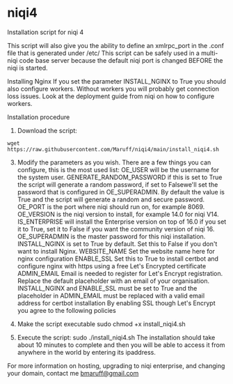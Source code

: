 # niqi4
Installation script for niqi 4

This script will also give you the ability to define an xmlrpc_port in the .conf file that is generated under /etc/ This script can be safely used in a multi-niqi code base server because the default niqi port is changed BEFORE the niqi is started.

Installing Nginx
If you set the parameter INSTALL_NGINX to True you should also configure workers. Without workers you will probably get connection loss issues. Look at the deployment guide from niqi on how to configure workers.

Installation procedure
1. Download the script:
```
wget https://raw.githubusercontent.com/Maruff/niqi4/main/install_niqi4.sh
```
3. Modify the parameters as you wish.
There are a few things you can configure, this is the most used list:
OE_USER will be the username for the system user.
GENERATE_RANDOM_PASSWORD if this is set to True the script will generate a random password, if set to Falsewe'll set the password that is configured in OE_SUPERADMIN. By default the value is True and the script will generate a random and secure password.
OE_PORT is the port where niqi should run on, for example 8069.
OE_VERSION is the niqi version to install, for example 14.0 for niqi V14.
IS_ENTERPRISE will install the Enterprise version on top of 16.0 if you set it to True, set it to False if you want the community version of niqi 16.
OE_SUPERADMIN is the master password for this niqi installation.
INSTALL_NGINX is set to True by default. Set this to False if you don't want to install Nginx.
WEBSITE_NAME Set the website name here for nginx configuration
ENABLE_SSL Set this to True to install certbot and configure nginx with https using a free Let's Encrypted certificate
ADMIN_EMAIL Email is needed to register for Let's Encrypt registration. Replace the default placeholder with an email of your organisation.
INSTALL_NGINX and ENABLE_SSL must be set to True and the placeholder in ADMIN_EMAIL must be replaced with a valid email address for certbot installation
By enabling SSL though Let's Encrypt you agree to the following policies

4. Make the script executable
sudo chmod +x install_niqi4.sh
5. Execute the script:
sudo ./install_niqi4.sh
The installation should take about 10 minutes to complete and then you will be able to access it from anywhere in the world by entering its ipaddress.

For more information on hosting, upgrading to niqi enterprise, and changing your domain, contact me bmaruff@gmail.com
